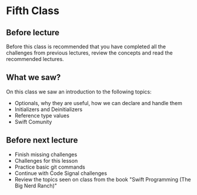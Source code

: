 # Fifth Class
## Before lecture
Before this class is recommended that you have completed all the challenges from previous lectures, review the concepts and read the recommended lectures.
## What we saw?
On this class we saw an introduction to the following topics:
- Optionals, why they are useful, how we can declare and handle them
- Initializers and Deinitializers
- Reference type values
- Swift Comunity

## Before next lecture
- Finish missing challenges
- Challenges for this lesson 
- Practice basic git commands
- Continue with Code Signal challenges
- Review the topics seen on class from the book "Swift Programming (The Big Nerd Ranch)"

